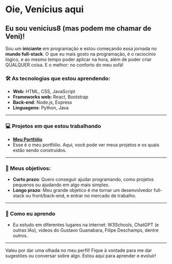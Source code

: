 # Oie, Venícius aqui

## Eu sou **venicius8** (mas podem me chamar de **Veni**)!

Sou um **iniciante** em programação e estou começando essa jornada no **mundo full-stack**. O que eu mais gosto na programação, é o raciocínio lógico, e ao mesmo tempo poder aplicar na hora, além de poder criar QUALQUER coisa. E o melhor: no conforto do meu sofá!

### 🛠️ As tecnologias que estou aprendendo:

- **Web:** HTML, CSS, JavaScript
- **Frameworks web:** React, Bootstrap
- **Back-end**: Node.js, Express
- **Linguagens**: Python, Java

---

### 💻 Projetos em que estou trabalhando

- **[Meu Portfólio](https://github.com/venicius8/portfolio)**  
- Esse é o meu portfólio. Aqui, você pode ver meus projetos e os quais estão sendo construidos.

---

### 🎯 Meus objetivos:

- **Curto prazo**: Quero conseguir ajudar programando, como projetos pequenos ou ajudando em algo mais simples.
- **Longo prazo**: Meu grande objetico é me tornar um desenvolvedor full-stack ou front/back-end, e entrar no mercado de trabalho.

---

### 📘 Como eu aprendo

- Eu estudo em diferentes lugares na internet: W3Schools, ChatGPT (e outras IAs), vídeos do Gustavo Guanabara, Filipe Deschamps, dentre outros.

---

Valeu por dar uma olhada no meu perfil! Fique à vontade para me dar sugestões ou conversar sobre algo. Estou aqui para aprender e evoluir!
